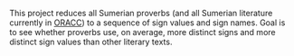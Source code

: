 This project reduces all Sumerian proverbs (and all Sumerian literature currently in [ORACC](http://oracc.org)) to a sequence of sign values and sign names. Goal is to see whether proverbs use, on average, more distinct signs and more distinct sign values than other literary texts.
